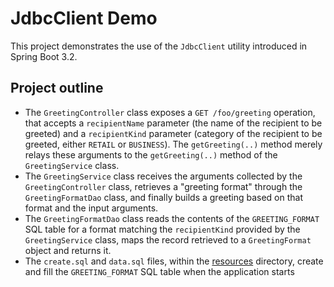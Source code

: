 # JdbcClient Demo

This project demonstrates the use of the `JdbcClient` utility introduced in Spring Boot 3.2.

## Project outline

- The `GreetingController` class exposes a `GET /foo/greeting` operation, that accepts a `recipientName`
parameter (the name of the recipient to be greeted) and a `recipientKind` parameter (category of the
recipient to be greeted, either `RETAIL` or `BUSINESS`). The `getGreeting(..)` method merely relays
these arguments to the `getGreeting(..)` method of the `GreetingService` class.
- The `GreetingService` class receives the arguments collected by the `GreetingController` class, retrieves
a "greeting format" through the `GreetingFormatDao` class, and finally builds a greeting based on that format
and the input arguments.
- The `GreetingFormatDao` class reads the contents of the `GREETING_FORMAT` SQL table for a format matching
the `recipientKind` provided by the `GreetingService` class, maps the record retrieved to a `GreetingFormat`
object and returns it.
- The `create.sql` and `data.sql` files, within the [resources](src/main/resources) directory, create and fill
the `GREETING_FORMAT` SQL table when the application starts